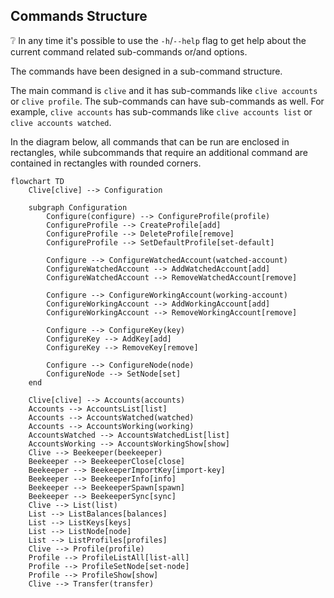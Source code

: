 ## Commands Structure

:grey_question: In any time it's possible to use the `-h`/`--help` flag to get help about the current command related
sub-commands
or/and options.

The commands have been designed in a sub-command structure.

The main command is `clive` and it has sub-commands like `clive accounts` or `clive profile`.
The sub-commands can have sub-commands as well. For example, `clive accounts` has sub-commands
like `clive accounts list` or `clive accounts watched`.

In the diagram below, all commands that can be run are enclosed in rectangles, while subcommands that require an
additional command are contained in rectangles with rounded corners.

```mermaid
flowchart TD
    Clive[clive] --> Configuration

    subgraph Configuration
        Configure(configure) --> ConfigureProfile(profile)
        ConfigureProfile --> CreateProfile[add]
        ConfigureProfile --> DeleteProfile[remove]
        ConfigureProfile --> SetDefaultProfile[set-default]

        Configure --> ConfigureWatchedAccount(watched-account)
        ConfigureWatchedAccount --> AddWatchedAccount[add]
        ConfigureWatchedAccount --> RemoveWatchedAccount[remove]

        Configure --> ConfigureWorkingAccount(working-account)
        ConfigureWorkingAccount --> AddWorkingAccount[add]
        ConfigureWorkingAccount --> RemoveWorkingAccount[remove]

        Configure --> ConfigureKey(key)
        ConfigureKey --> AddKey[add]
        ConfigureKey --> RemoveKey[remove]

        Configure --> ConfigureNode(node)
        ConfigureNode --> SetNode[set]
    end

    Clive[clive] --> Accounts(accounts)
    Accounts --> AccountsList[list]
    Accounts --> AccountsWatched(watched)
    Accounts --> AccountsWorking(working)
    AccountsWatched --> AccountsWatchedList[list]
    AccountsWorking --> AccountsWorkingShow[show]
    Clive --> Beekeeper(beekeeper)
    Beekeeper --> BeekeeperClose[close]
    Beekeeper --> BeekeeperImportKey[import-key]
    Beekeeper --> BeekeeperInfo[info]
    Beekeeper --> BeekeeperSpawn[spawn]
    Beekeeper --> BeekeeperSync[sync]
    Clive --> List(list)
    List --> ListBalances[balances]
    List --> ListKeys[keys]
    List --> ListNode[node]
    List --> ListProfiles[profiles]
    Clive --> Profile(profile)
    Profile --> ProfileListAll[list-all]
    Profile --> ProfileSetNode[set-node]
    Profile --> ProfileShow[show]
    Clive --> Transfer(transfer)
```
